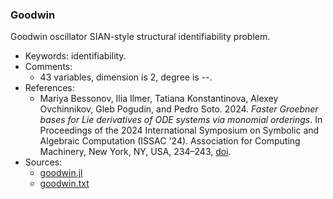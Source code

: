 ### Goodwin

Goodwin oscillator SIAN-style structural identifiability problem.

- Keywords: identifiability.
- Comments:
    - 43 variables, dimension is 2, degree is --.
- References:
    - Mariya Bessonov, Ilia Ilmer, Tatiana Konstantinova, Alexey Ovchinnikov, Gleb Pogudin, and Pedro Soto. 2024. *Faster Groebner bases for Lie derivatives of ODE systems via monomial orderings*. In Proceedings of the 2024 International Symposium on Symbolic and Algebraic Computation (ISSAC '24). Association for Computing Machinery, New York, NY, USA, 234–243, [doi](https://doi.org/10.1145/3666000.3669695).
- Sources:
    - [goodwin.jl](./systems/goodwin/goodwin.jl)
    - [goodwin.txt](./systems/goodwin/txt/goodwin.txt)
